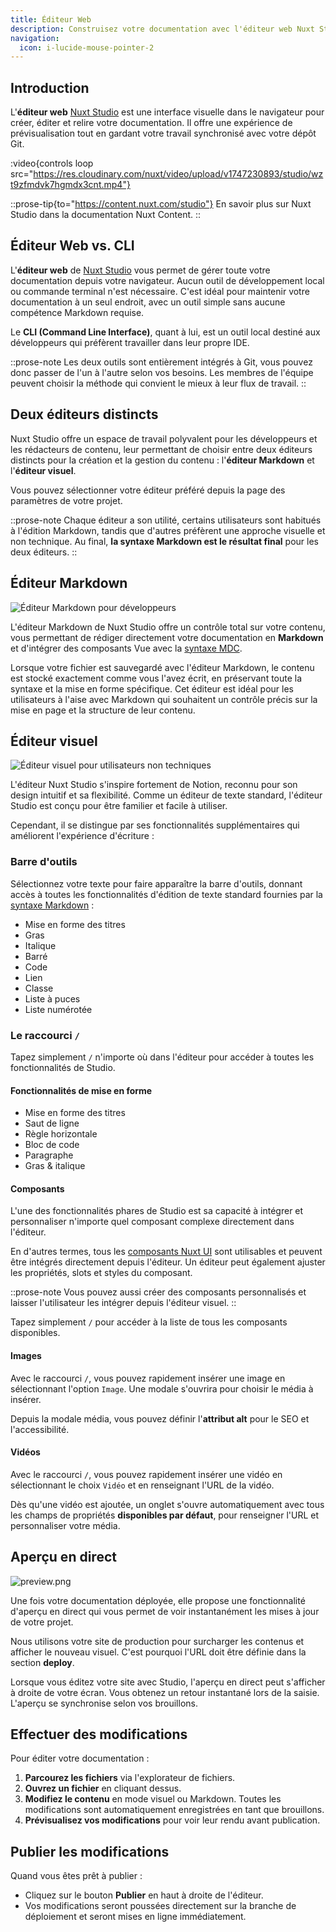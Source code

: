 ```yaml
---
title: Éditeur Web
description: Construisez votre documentation avec l'éditeur web Nuxt Studio
navigation:
  icon: i-lucide-mouse-pointer-2
---
```


## **Introduction**

L'**éditeur web** [Nuxt Studio](https://nuxt.studio) est une interface visuelle dans le navigateur pour créer, éditer et relire votre documentation. Il offre une expérience de prévisualisation tout en gardant votre travail synchronisé avec votre dépôt Git.

:video{controls loop src="https://res.cloudinary.com/nuxt/video/upload/v1747230893/studio/wzt9zfmdvk7hgmdx3cnt.mp4"}

::prose-tip{to="https://content.nuxt.com/studio"}
En savoir plus sur Nuxt Studio dans la documentation Nuxt Content.
::

## **Éditeur Web vs. CLI**

L'**éditeur web** de [Nuxt Studio](https://nuxt.studio) vous permet de gérer toute votre documentation depuis votre navigateur. Aucun outil de développement local ou commande terminal n'est nécessaire. C'est idéal pour maintenir votre documentation à un seul endroit, avec un outil simple sans aucune compétence Markdown requise.

Le **CLI (Command Line Interface)**, quant à lui, est un outil local destiné aux développeurs qui préfèrent travailler dans leur propre IDE.

::prose-note
Les deux outils sont entièrement intégrés à Git, vous pouvez donc passer de l'un à l'autre selon vos besoins. Les membres de l'équipe peuvent choisir la méthode qui convient le mieux à leur flux de travail.
::

## **Deux éditeurs distincts**

Nuxt Studio offre un espace de travail polyvalent pour les développeurs et les rédacteurs de contenu, leur permettant de choisir entre deux éditeurs distincts pour la création et la gestion du contenu : l'**éditeur Markdown** et l'**éditeur visuel**.

Vous pouvez sélectionner votre éditeur préféré depuis la page des paramètres de votre projet.

::prose-note
Chaque éditeur a son utilité, certains utilisateurs sont habitués à l'édition Markdown, tandis que d'autres préfèrent une approche visuelle et non technique. Au final, **la syntaxe Markdown est le résultat final** pour les deux éditeurs.
::

## **Éditeur Markdown**

![Éditeur Markdown pour développeurs](/documentation/markdown-editor-studio.png)

L'éditeur Markdown de Nuxt Studio offre un contrôle total sur votre contenu, vous permettant de rédiger directement votre documentation en **Markdown** et d'intégrer des composants Vue avec la [syntaxe MDC](https://content.nuxt.com/docs/files/markdown#mdc-syntax).

Lorsque votre fichier est sauvegardé avec l'éditeur Markdown, le contenu est stocké exactement comme vous l'avez écrit, en préservant toute la syntaxe et la mise en forme spécifique. Cet éditeur est idéal pour les utilisateurs à l'aise avec Markdown qui souhaitent un contrôle précis sur la mise en page et la structure de leur contenu.

## **Éditeur visuel**

![Éditeur visuel pour utilisateurs non techniques](/documentation/visual-editor-studio.png)

L'éditeur Nuxt Studio s'inspire fortement de Notion, reconnu pour son design intuitif et sa flexibilité. Comme un éditeur de texte standard, l'éditeur Studio est conçu pour être familier et facile à utiliser.

Cependant, il se distingue par ses fonctionnalités supplémentaires qui améliorent l'expérience d'écriture :

### **Barre d'outils**

Sélectionnez votre texte pour faire apparaître la barre d'outils, donnant accès à toutes les fonctionnalités d'édition de texte standard fournies par la [syntaxe Markdown](/essentials/markdown-syntax) :

- Mise en forme des titres
- Gras
- Italique
- Barré
- Code
- Lien
- Classe
- Liste à puces
- Liste numérotée

### **Le raccourci** `/`

Tapez simplement `/` n'importe où dans l'éditeur pour accéder à toutes les fonctionnalités de Studio.

#### **Fonctionnalités de mise en forme**

- Mise en forme des titres
- Saut de ligne
- Règle horizontale
- Bloc de code
- Paragraphe
- Gras & italique

#### **Composants**

L'une des fonctionnalités phares de Studio est sa capacité à intégrer et personnaliser n'importe quel composant complexe directement dans l'éditeur.

En d'autres termes, tous les [composants Nuxt UI](/essentials/components) sont utilisables et peuvent être intégrés directement depuis l'éditeur. Un éditeur peut également ajuster les propriétés, slots et styles du composant.

::prose-note
Vous pouvez aussi créer des composants personnalisés et laisser l'utilisateur les intégrer depuis l'éditeur visuel.
::

Tapez simplement `/` pour accéder à la liste de tous les composants disponibles.

#### **Images**

Avec le raccourci `/`, vous pouvez rapidement insérer une image en sélectionnant l'option `Image`. Une modale s'ouvrira pour choisir le média à insérer.

Depuis la modale média, vous pouvez définir l'**attribut alt** pour le SEO et l'accessibilité.

#### **Vidéos**

Avec le raccourci `/`, vous pouvez rapidement insérer une vidéo en sélectionnant le choix `Vidéo` et en renseignant l'URL de la vidéo.

Dès qu'une vidéo est ajoutée, un onglet s'ouvre automatiquement avec tous les champs de propriétés **disponibles par défaut**, pour renseigner l'URL et personnaliser votre média.

## **Aperçu en direct**

![preview.png](/documentation/preview-studio.png)

Une fois votre documentation déployée, elle propose une fonctionnalité d'aperçu en direct qui vous permet de voir instantanément les mises à jour de votre projet.

Nous utilisons votre site de production pour surcharger les contenus et afficher le nouveau visuel. C'est pourquoi l'URL doit être définie dans la section **deploy**.

Lorsque vous éditez votre site avec Studio, l'aperçu en direct peut s'afficher à droite de votre écran. Vous obtenez un retour instantané lors de la saisie. L'aperçu se synchronise selon vos brouillons.

## **Effectuer des modifications**

Pour éditer votre documentation :

1. **Parcourez les fichiers** via l'explorateur de fichiers.
2. **Ouvrez un fichier** en cliquant dessus.
3. **Modifiez le contenu** en mode visuel ou Markdown. Toutes les modifications sont automatiquement enregistrées en tant que brouillons.
4. **Prévisualisez vos modifications** pour voir leur rendu avant publication.

## **Publier les modifications**

Quand vous êtes prêt à publier :

- Cliquez sur le bouton **Publier** en haut à droite de l'éditeur.
- Vos modifications seront poussées directement sur la branche de déploiement et seront mises en ligne immédiatement.
